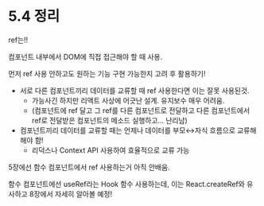 # 5.4 정리

ref는!!

컴포넌트 내부에서 DOM에 직접 접근해야 할 때 사용.

먼저 ref 사용 안하고도 원하는 기능 구현 가능한지 고려 후 활용하기!

- 서로 다른 컴포넌트끼리 데이터를 교류할 때 ref 사용한다면 이는 잘못 사용된것.
    - 가능사긴 하지만 리액트 사상에 어긋난 설계. 유지보수 매우 어려움.
    - (컴포넌트에 ref 달고 그 ref를 다른 컴포넌트로 전달하고 다른 컴포넌트에서 ref로 전달받은 컴포넌트의 메소드 실행하고… 난리남)
- 컴포넌트끼리 데이터를 교류할 때는 언제나 데이터를 부모↔자식 흐름으로 교류해해야 함!
    - 리덕스나 Context API 사용하여 효율적으로 교류 가능

5장에선 함수 컴포넌트에서 ref 사용하는거 아직 안배움.

함수 컴포넌트에선 useRef라는 Hook 함수 사용하는데, 이는 React.createRef와 유사하고 8장에서 자세히 알아볼 예정!